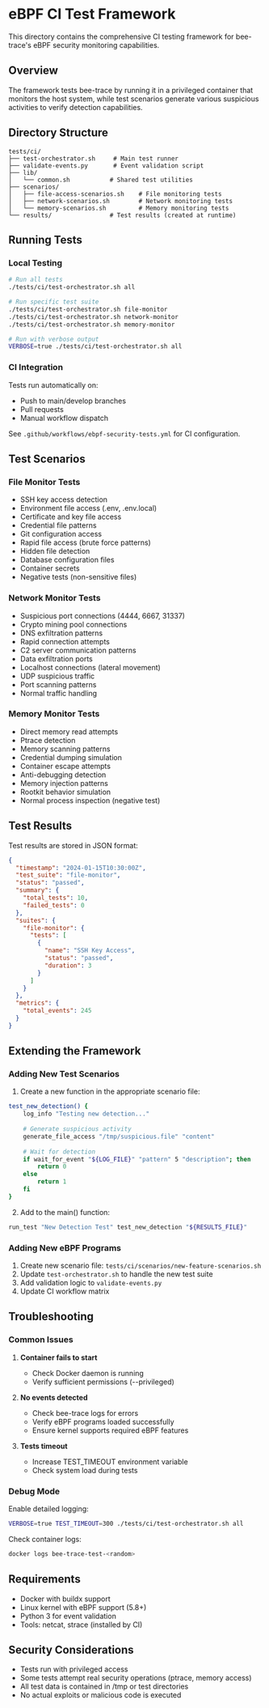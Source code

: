 # eBPF CI Test Framework

This directory contains the comprehensive CI testing framework for bee-trace's eBPF security monitoring capabilities.

## Overview

The framework tests bee-trace by running it in a privileged container that monitors the host system, while test scenarios generate various suspicious activities to verify detection capabilities.

## Directory Structure

```
tests/ci/
├── test-orchestrator.sh     # Main test runner
├── validate-events.py       # Event validation script
├── lib/
│   └── common.sh           # Shared test utilities
├── scenarios/
│   ├── file-access-scenarios.sh    # File monitoring tests
│   ├── network-scenarios.sh        # Network monitoring tests
│   └── memory-scenarios.sh         # Memory monitoring tests
└── results/                # Test results (created at runtime)
```

## Running Tests

### Local Testing

```bash
# Run all tests
./tests/ci/test-orchestrator.sh all

# Run specific test suite
./tests/ci/test-orchestrator.sh file-monitor
./tests/ci/test-orchestrator.sh network-monitor
./tests/ci/test-orchestrator.sh memory-monitor

# Run with verbose output
VERBOSE=true ./tests/ci/test-orchestrator.sh all
```

### CI Integration

Tests run automatically on:
- Push to main/develop branches
- Pull requests
- Manual workflow dispatch

See `.github/workflows/ebpf-security-tests.yml` for CI configuration.

## Test Scenarios

### File Monitor Tests
- SSH key access detection
- Environment file access (.env, .env.local)
- Certificate and key file access
- Credential file patterns
- Git configuration access
- Rapid file access (brute force patterns)
- Hidden file detection
- Database configuration files
- Container secrets
- Negative tests (non-sensitive files)

### Network Monitor Tests
- Suspicious port connections (4444, 6667, 31337)
- Crypto mining pool connections
- DNS exfiltration patterns
- Rapid connection attempts
- C2 server communication patterns
- Data exfiltration ports
- Localhost connections (lateral movement)
- UDP suspicious traffic
- Port scanning patterns
- Normal traffic handling

### Memory Monitor Tests
- Direct memory read attempts
- Ptrace detection
- Memory scanning patterns
- Credential dumping simulation
- Container escape attempts
- Anti-debugging detection
- Memory injection patterns
- Rootkit behavior simulation
- Normal process inspection (negative test)

## Test Results

Test results are stored in JSON format:
```json
{
  "timestamp": "2024-01-15T10:30:00Z",
  "test_suite": "file-monitor",
  "status": "passed",
  "summary": {
    "total_tests": 10,
    "failed_tests": 0
  },
  "suites": {
    "file-monitor": {
      "tests": [
        {
          "name": "SSH Key Access",
          "status": "passed",
          "duration": 3
        }
      ]
    }
  },
  "metrics": {
    "total_events": 245
  }
}
```

## Extending the Framework

### Adding New Test Scenarios

1. Create a new function in the appropriate scenario file:
```bash
test_new_detection() {
    log_info "Testing new detection..."
    
    # Generate suspicious activity
    generate_file_access "/tmp/suspicious.file" "content"
    
    # Wait for detection
    if wait_for_event "${LOG_FILE}" "pattern" 5 "description"; then
        return 0
    else
        return 1
    fi
}
```

2. Add to the main() function:
```bash
run_test "New Detection Test" test_new_detection "${RESULTS_FILE}"
```

### Adding New eBPF Programs

1. Create new scenario file: `tests/ci/scenarios/new-feature-scenarios.sh`
2. Update `test-orchestrator.sh` to handle the new test suite
3. Add validation logic to `validate-events.py`
4. Update CI workflow matrix

## Troubleshooting

### Common Issues

1. **Container fails to start**
   - Check Docker daemon is running
   - Verify sufficient permissions (--privileged)

2. **No events detected**
   - Check bee-trace logs for errors
   - Verify eBPF programs loaded successfully
   - Ensure kernel supports required eBPF features

3. **Tests timeout**
   - Increase TEST_TIMEOUT environment variable
   - Check system load during tests

### Debug Mode

Enable detailed logging:
```bash
VERBOSE=true TEST_TIMEOUT=300 ./tests/ci/test-orchestrator.sh all
```

Check container logs:
```bash
docker logs bee-trace-test-<random>
```

## Requirements

- Docker with buildx support
- Linux kernel with eBPF support (5.8+)
- Python 3 for event validation
- Tools: netcat, strace (installed by CI)

## Security Considerations

- Tests run with privileged access
- Some tests attempt real security operations (ptrace, memory access)
- All test data is contained in /tmp or test directories
- No actual exploits or malicious code is executed